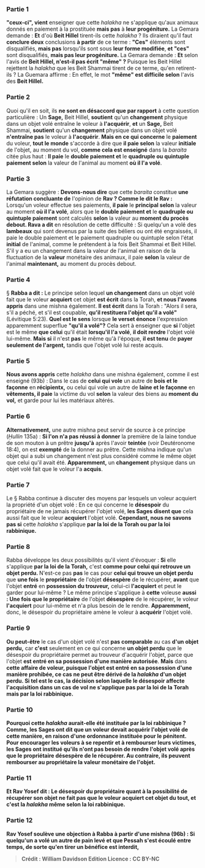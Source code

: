 
### Partie 1
<b>"ceux-ci", vient</b> enseigner que cette <i>halakha</i> ne s'applique qu'aux animaux donnés en paiement à la prostituée <b>mais pas</b> à <b>leur progéniture.</b> La Gemara demande : <b>Et</b> d'où <b>Beit Hillel</b> tirent-ils cette <i>halakha</i> ? Ils diraient qu'il faut <b>conclure deux</b> conclusions <b>à partir</b> de ce terme : <b>"Ces"</b> éléments sont disqualifiés, <b>mais pas</b> lorsqu'ils sont sous <b>leur forme modifiée</b>, <b>et "ces"</b> sont disqualifiés, <b>mais pas leur progéniture.</b> La Gemara demande : <b>Et</b> selon l'avis de <b>Beit Hillel, n'est-il pas écrit "même" ? </b> Puisque les Beit Hillel rejettent la <i>halakha</i> que les Beit Shammai tirent de ce terme, qu'en retirent-ils ? La Guemara affirme : En effet, le mot <b>"même" est difficile selon</b> l'avis des <b>Beit Hillel.</b>

### Partie 2
Quoi qu'il en soit, ils <b>ne sont en désaccord que par rapport</b> à cette question particulière : Un <b>Sage,</b> Beit Hillel, <b>soutient</b> qu'un <b>changement</b> physique dans un objet volé entraîne le voleur à <b>l'acquérir</b>, <b>et</b> un <b>Sage,</b> Beit Shammai, <b>soutient</b> qu'un <b>changement</b> physique dans un objet volé <b>n'entraîne pas</b> le voleur à <b>l'acquérir</b>. <b>Mais en ce qui concerne</b> le <b>paiement</b> du voleur, <b>tout le monde</b> s'accorde à dire que <b>il paie selon</b> la valeur <b>initiale</b> de l'objet, au moment du vol, <b>comme cela est enseigné</b> dans la <i>baraita</i> citée plus haut : <b>Il paie</b> le <b>double paiement et</b> le <b>quadruple ou quintuple paiement selon</b> la valeur de l'animal au moment <b>où il l'a volé</b>.

### Partie 3
La Gemara suggère : <b>Devons-nous dire</b> que cette <i>baraita</i> constitue <b>une réfutation concluante de</b> l'opinion de <b>Rav ? Comme le dit le Rav :</b> Lorsqu'un voleur effectue ses paiements, <b>il paie</b> le <b>principal selon</b> la valeur au moment <b>où il l'a volé</b>, alors que le <b>double paiement et</b> le <b>quadruple ou quintuple paiement</b> sont calculés <b>selon</b> la valeur au <b>moment du procès debout. Rava a dit</b> en résolution de cette difficulté : Si quelqu'un a volé des <b>lambeaux</b> qui sont devenus par la suite des béliers ou ont été engraissés, il paie le double paiement et le paiement quadruple ou quintuple selon l'état <b>initial</b> de l'animal, comme le prétendent à la fois Beit Shammai et Beit Hillel. S'il y a eu un changement dans la valeur de l'animal en raison de la fluctuation de la <b>valeur</b> monétaire des animaux, il paie <b>selon</b> la valeur de l'animal <b>maintenant,</b> au moment du procès debout.

### Partie 4
§ <b>Rabba a dit :</b> Le principe selon lequel <b>un changement</b> dans un objet volé fait que le voleur <b>acquiert</b> cet objet <b>est écrit</b> dans la Torah, <b>et nous l'avons appris</b> dans une mishna également. <b>Il est écrit</b> dans la Torah : "Alors il sera, s'il a péché, et s'il est coupable, <b>qu'il restituera l'objet qu'il a volé"</b> (Lévitique 5:23). <b>Quel est le sens</b> lorsque <b>le verset énonce</b> l'expression apparemment superflue <b>"qu'il a volé"?</b> Cela sert à enseigner que <b>si</b> l'objet est le même <b>que celui</b> qu'il était <b>lorsqu'il l'a volé</b>, <b>il doit rendre</b> l'objet volé lui-même. <b>Mais si</b> il n'est <b>pas</b> le même qu'à l'époque, <b>il est tenu</b> de <b>payer seulement de l'argent,</b> tandis que l'objet volé lui reste acquis.

### Partie 5
<b>Nous avons appris</b> cette <i>halakha</i> dans une mishna également, comme il est enseigné (93b) : Dans le cas de <b>celui qui vole</b> un autre de <b>bois et le façonne</b> en <b>récipientx,</b> ou celui qui vole un autre de <b>laine et le façonne</b> en <b>vêtements, il paie</b> la victime du vol <b>selon</b> la valeur des biens au <b>moment du vol,</b> et garde pour lui les matériaux altérés.

### Partie 6
<b>Alternativement,</b> une autre mishna peut servir de source à ce principe (<i>Ḥullin</i> 135a) : <b>Si l'on n'a pas réussi à donner</b> la première de la laine tondue de son mouton à un prêtre <b>jusqu'à</b> après l'avoir <b>teintée</b> (voir Deutéronome 18:4), on est <b>exempté</b> de la donner au prêtre. Cette mishna indique qu'un objet qui a subi un changement n'est plus considéré comme le même objet que celui qu'il avait été. <b>Apparemment,</b> un <b>changement</b> physique dans un objet volé fait que le voleur l'a <b>acquis</b>.

### Partie 7
Le § Rabba continue à discuter des moyens par lesquels un voleur acquiert la propriété d'un objet volé : En ce qui concerne le <b>désespoir</b> du propriétaire de ne jamais récupérer l'objet volé, <b>les Sages disent que</b> cela aussi fait que le voleur <b>acquiert</b> l'objet volé. <b>Cependant, nous ne savons pas si</b> cette <i>halakha</i> s'applique <b>par la loi de la Torah ou par la loi rabbinique.</b>

### Partie 8
Rabba développe les deux possibilités qu'il vient d'évoquer : <b>Si</b> elle s'applique <b>par la loi de la Torah,</b> c'est <b>comme pour celui qui retrouve un objet perdu. </b> N'est-ce pas <b>pas</b> le cas pour <b>celui qui trouve un objet perdu</b> que <b>une fois</b> le <b>propriétaire</b> de l'objet <b>désespère</b> de le récupérer, <b>avant</b> que l'objet <b>entré</b> en <b>possession du trouveur,</b> celui-ci <b>l'acquiert</b> et peut le garder pour lui-même ? Le même principe s'applique à <b>cette</b> voleuse <b>aussi : Une fois que le propriétaire</b> de l'objet <b>désespère</b> de le récupérer, le voleur <b>l'acquiert</b> pour lui-même et n'a plus besoin de le rendre. <b>Apparemment,</b> donc, le désespoir du propriétaire amène le voleur à <b>acquérir</b> l'objet volé.

### Partie 9
<b>Ou peut-être</b> le cas d'un objet volé n'est <b>pas comparable</b> au cas <b>d'un objet perdu,</b> car <b>c'est</b> seulement en ce qui concerne <b>un objet perdu</b> que le désespoir du propriétaire permet au trouveur d'acquérir l'objet, parce que l'objet <b>est entré en sa possession d'une manière autorisée</b>. <b>Mais</b> dans <b>cette affaire de voleur, <b>puisque</b> l'objet <b>est entré en sa possession d'une manière prohibée</b>, ce cas ne peut être dérivé de la <i>halakha</i> d'un objet perdu. Si tel est le cas, la décision selon laquelle le désespoir affecte l'acquisition dans un cas de vol ne s'applique pas par la loi de la Torah mais <b>par la loi rabbinique.</b>

### Partie 10
Pourquoi cette <i>halakha</i> aurait-elle été instituée par la loi rabbinique ? <b>Comme, les Sages ont dit que</b> un voleur <b>devait acquérir</b> l'objet volé de cette manière, <b>en raison d'une ordonnance</b> instituée <b>pour le pénitent.</b> Pour encourager les voleurs à se repentir et à rembourser leurs victimes, les Sages ont institué qu'ils n'ont pas besoin de rendre l'objet volé après que le propriétaire désespère de le récupérer. Au contraire, ils peuvent rembourser au propriétaire la valeur monétaire de l'objet.

### Partie 11
<b>Et Rav Yosef dit : Le désespoir</b> du propriétaire quant à la possibilité de récupérer son objet <b>ne fait pas</b> que le voleur <b>acquiert</b> cet objet du tout, <b>et</b> c'est la <i>halakha</i> <b>même selon la loi rabbinique.</b>

### Partie 12
<b>Rav Yosef soulève une objection à Rabba</b> à partir d'une mishna (96b) : Si <b>quelqu'un a volé</b> un autre de <b>pain levé et que Pessah s'est écoulé</b> entre temps, de sorte qu'en tirer un bénéfice est interdit,

>Crédit : William Davidson Edition
>Licence : CC BY-NC
